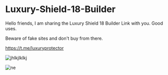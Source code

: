 # Luxury-Shield-18-Builder
Hello friends, I am sharing the Luxury Shield 18 Builder Link with you. Good uses.

Beware of fake sites and don't buy from there.

https://t.me/luxuryprotector

![jhlkjlklkj](https://github.com/Luxury-Builder/Luxury-Shield-18-Builder/assets/148794278/9884b833-2a14-4784-b55b-741b2d76673d)

![ne](https://github.com/Luxury-Builder/Luxury-Shield-18-Builder/assets/148794278/527438b7-0b19-4f1a-9116-bc572ee08d6a)

